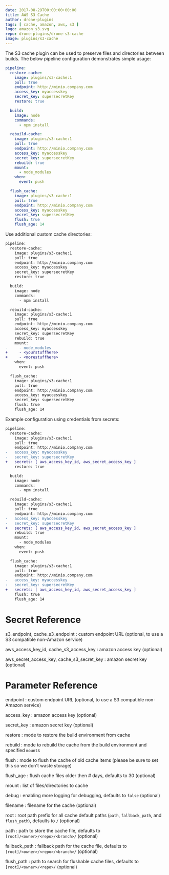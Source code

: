 ```yaml
---
date: 2017-08-29T00:00:00+00:00
title: AWS S3 Cache
author: drone-plugins
tags: [ cache, amazon, aws, s3 ]
logo: amazon_s3.svg
repo: drone-plugins/drone-s3-cache
image: plugins/s3-cache
---
```


The S3 cache plugin can be used to preserve files and directories between builds. The below pipeline configuration demonstrates simple usage:

```yaml
pipeline:
  restore-cache:
    image: plugins/s3-cache:1
    pull: true
    endpoint: http://minio.company.com
    access_key: myaccesskey
    secret_key: supersecretKey
    restore: true

  build:
    image: node
    commands:
      - npm install

  rebuild-cache:
    image: plugins/s3-cache:1
    pull: true
    endpoint: http://minio.company.com
    access_key: myaccesskey
    secret_key: supersecretKey
    rebuild: true
    mount:
      - node_modules
    when:
      event: push

  flush_cache:
    image: plugins/s3-cache:1
    pull: true
    endpoint: http://minio.company.com
    access_key: myaccesskey
    secret_key: supersecretKey
    flush: true
    flush_age: 14
```

Use additional custom cache directories:

```diff
pipeline:
  restore-cache:
    image: plugins/s3-cache:1
    pull: true
    endpoint: http://minio.company.com
    access_key: myaccesskey
    secret_key: supersecretKey
    restore: true

  build:
    image: node
    commands:
      - npm install

  rebuild-cache:
    image: plugins/s3-cache:1
    pull: true
    endpoint: http://minio.company.com
    access_key: myaccesskey
    secret_key: supersecretKey
    rebuild: true
    mount:
-     - node_modules
+     - <yourstuffhere>
+     - <morestuffhere>
    when:
      event: push

  flush_cache:
    image: plugins/s3-cache:1
    pull: true
    endpoint: http://minio.company.com
    access_key: myaccesskey
    secret_key: supersecretKey
    flush: true
    flush_age: 14
```

Example configuration using credentials from secrets:

```diff
pipeline:
  restore-cache:
    image: plugins/s3-cache:1
    pull: true
    endpoint: http://minio.company.com
-   access_key: myaccesskey
-   secret_key: supersecretKey
+   secrets: [ aws_access_key_id, aws_secret_access_key ]
    restore: true

  build:
    image: node
    commands:
      - npm install

  rebuild-cache:
    image: plugins/s3-cache:1
    pull: true
    endpoint: http://minio.company.com
-   access_key: myaccesskey
-   secret_key: supersecretKey
+   secrets: [ aws_access_key_id, aws_secret_access_key ]
    rebuild: true
    mount:
      - node_modules
    when:
      event: push

  flush_cache:
    image: plugins/s3-cache:1
    pull: true
    endpoint: http://minio.company.com
-   access_key: myaccesskey
-   secret_key: supersecretKey
+   secrets: [ aws_access_key_id, aws_secret_access_key ]
    flush: true
    flush_age: 14
```

# Secret Reference

s3_endpoint, cache_s3_endpoint
: custom endpoint URL (optional, to use a S3 compatible non-Amazon service)

aws_access_key_id, cache_s3_access_key
: amazon access key (optional)

aws_secret_access_key, cache_s3_secret_key
: amazon secret key (optional)

# Parameter Reference

endpoint
: custom endpoint URL (optional, to use a S3 compatible non-Amazon service)

access_key
: amazon access key (optional)

secret_key
: amazon secret key (optional)

restore
: mode to restore the build environment from cache

rebuild
: mode to rebuild the cache from the build environment and specified `mount`s

flush
: mode to flush the cache of old cache items (please be sure to set this so we don't waste storage)

flush_age
: flush cache files older then # days, defaults to 30 (optional)

mount
: list of files/directories to cache

debug
: enabling more logging for debugging, defaults to `false` (optional)

filename
: filename for the cache (optional)

root
: root path prefix for all cache default paths (`path`, `fallback_path`, and `flush_path`), defaults to `/` (optional)

path
: path to store the cache file, defaults to `[root]/<owner>/<repo>/<branch>/` (optional)

fallback_path
: fallback path for the cache file, defaults to `[root]/<owner>/<repo>/<branch>/` (optional)

flush_path
: path to search for flushable cache files, defaults to `[root]/<owner>/<repo>/` (optional)

